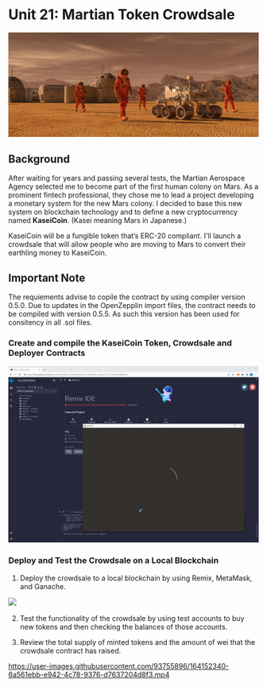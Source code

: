 # Unit 21: Martian Token Crowdsale

![alt=""](Images/application-image.png)

## Background

After waiting for years and passing several tests, the Martian Aerospace Agency selected me to become part of the first human colony on Mars. As a prominent fintech professional, they chose me to lead a project developing a monetary system for the new Mars colony. I decided to base this new system on blockchain technology and to define a new cryptocurrency named **KaseiCoin**. (Kasei meaning Mars in Japanese.)

KaseiCoin will be a fungible token that’s ERC-20 compliant. I'll launch a crowdsale that will allow people who are moving to Mars to convert their earthling money to KaseiCoin.

## Important Note

The requiements advise to copile the contract by using compiler version 0.5.0. Due to updates in the OpenZepplin import files, the contract needs to be compiled with version 0.5.5. As such this version has been used for consitency in all .sol files. 

### Create and compile the KaseiCoin Token, Crowdsale and Deployer Contracts

![](https://github.com/apfreeman/Unit-21-Martian-Token-Crowdsale/blob/main/Images/capture1_Import_Accounts.gif?raw=true)

### Deploy and Test the Crowdsale on a Local Blockchain

1. Deploy the crowdsale to a local blockchain by using Remix, MetaMask, and Ganache.

![](https://github.com/apfreeman/Unit-21-Martian-Token-Crowdsale/blob/main/Images/capture2_Deploy_Contracts.gif?raw=true)


2. Test the functionality of the crowdsale by using test accounts to buy new tokens and then checking the balances of those accounts.

3. Review the total supply of minted tokens and the amount of wei that the crowdsale contract has raised.

https://user-images.githubusercontent.com/93755896/164152340-6a561ebb-e942-4c78-9376-d7637204d8f3.mp4



